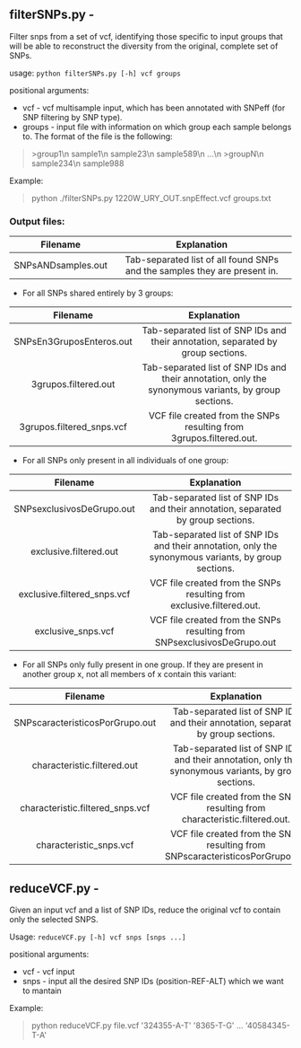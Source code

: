 ## filterSNPs.py - 
Filter snps from a set of vcf, identifying those specific to input groups that will be able to reconstruct the diversity from the original, complete set of SNPs.

usage: ```python filterSNPs.py [-h] vcf groups```

positional arguments:
* vcf - vcf multisample input, which has been annotated with SNPeff (for SNP filtering by SNP type).
* groups - input file with information on which group each sample belongs to.
           The format of the file is the following:

>\>group1\n
sample1\n
sample23\n
sample589\n
...\n
\>groupN\n
sample234\n
sample988

Example: 
>  python ./filterSNPs.py 1220W_URY_OUT.snpEffect.vcf groups.txt

### Output files:

Filename | Explanation
 :---: |  :---:
SNPsANDsamples.out | Tab-separated list of all found SNPs and the samples they are present in.

* For all SNPs shared entirely by 3 groups:

Filename | Explanation
 :---: |  :---:
SNPsEn3GruposEnteros.out | Tab-separated list of SNP IDs and their annotation, separated by group sections.
3grupos.filtered.out | Tab-separated list of SNP IDs and their annotation, only the synonymous variants, by group sections.
3grupos.filtered_snps.vcf | VCF file created from the SNPs resulting from 3grupos.filtered.out.

* For all SNPs only present in all individuals of one group:

Filename | Explanation
 :---: |  :---:
SNPsexclusivosDeGrupo.out | Tab-separated list of SNP IDs and their annotation, separated by group sections.
exclusive.filtered.out | Tab-separated list of SNP IDs and their annotation, only the synonymous variants, by group sections.
exclusive.filtered_snps.vcf | VCF file created from the SNPs resulting from exclusive.filtered.out.
exclusive_snps.vcf | VCF file created from the SNPs resulting from SNPsexclusivosDeGrupo.out

* For all SNPs only fully present in one group. If they are present in another group x, not all members of x contain this variant:

Filename | Explanation
 :---: |  :---:
SNPscaracteristicosPorGrupo.out | Tab-separated list of SNP IDs and their annotation, separated by group sections. 
characteristic.filtered.out | Tab-separated list of SNP IDs and their annotation, only the synonymous variants, by group sections.
characteristic.filtered_snps.vcf | VCF file created from the SNPs resulting from characteristic.filtered.out.
characteristic_snps.vcf | VCF file created from the SNPs resulting from SNPscaracteristicosPorGrupo.out

## reduceVCF.py -
Given an input vcf and a list of SNP IDs, reduce the original vcf to contain only the selected SNPS.

Usage: ```reduceVCF.py [-h] vcf snps [snps ...]```

positional arguments:
* vcf - vcf input
* snps - input all the desired SNP IDs (position-REF-ALT) which we want to mantain 

Example: 
> python reduceVCF.py file.vcf '324355-A-T' '8365-T-G' ... '40584345-T-A'
